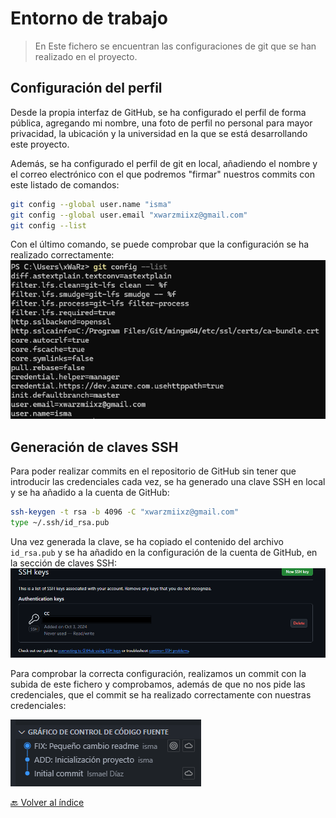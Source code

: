 # Entorno de trabajo

> En Este fichero se encuentran las configuraciones de git que se han realizado en el proyecto.

## Configuración del perfil

Desde la propia interfaz de GitHub, se ha configurado el perfil de forma pública, agregando mi nombre, una foto de perfil no personal para mayor privacidad, la ubicación y la universidad en la que se está desarrollando este proyecto.

Además, se ha configurado el perfil de git en local, añadiendo el nombre y el correo electrónico con el que podremos "firmar" nuestros commits con este listado de comandos:

```bash
git config --global user.name "isma"
git config --global user.email "xwarzmiixz@gmail.com"
git config --list
```

Con el último comando, se puede comprobar que la configuración se ha realizado correctamente:
![Comprobación datos de configuración](../../img/image2.png)

## Generación de claves SSH

Para poder realizar commits en el repositorio de GitHub sin tener que introducir las credenciales cada vez, se ha generado una clave SSH en local y se ha añadido a la cuenta de GitHub:

```bash
ssh-keygen -t rsa -b 4096 -C "xwarzmiixz@gmail.com"
type ~/.ssh/id_rsa.pub
```

Una vez generada la clave, se ha copiado el contenido del archivo `id_rsa.pub` y se ha añadido en la configuración de la cuenta de GitHub, en la sección de claves SSH:
![Añadir clave SSH](../../img/image.png)

Para comprobar la correcta configuración, realizamos un commit con la subida de este fichero y comprobamos, además de que no nos pide las credenciales, que el commit se ha realizado correctamente con nuestras credenciales:

![Comprobación commits](../../img/image1.png)

[🔙 Volver al índice](../../README.md)

